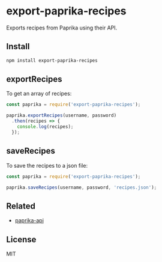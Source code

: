 # export-paprika-recipes

Exports recipes from Paprika using their API.

## Install

```sh
npm install export-paprika-recipes
```

## exportRecipes

To get an array of recipes:

```js
const paprika = require('export-paprika-recipes');

paprika.exportRecipes(username, password)
  .then(recipes => {
    console.log(recipes);
  });
```

## saveRecipes

To save the recipes to a json file:

```js
const paprika = require('export-paprika-recipes');

paprika.saveRecipes(username, password, 'recipes.json');
```

## Related

- [paprika-api](https://github.com/joshstrange/paprika-api)

## License

MIT
